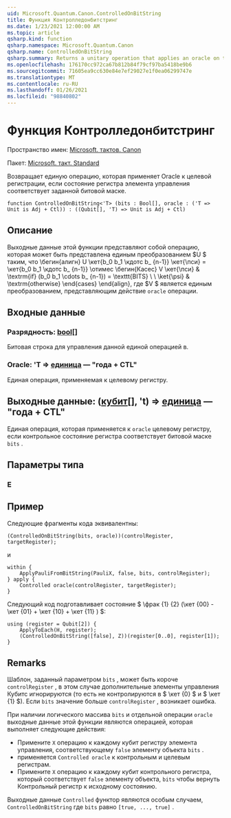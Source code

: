 ```yaml
---
uid: Microsoft.Quantum.Canon.ControlledOnBitString
title: Функция Контролледонбитстринг
ms.date: 1/23/2021 12:00:00 AM
ms.topic: article
qsharp.kind: function
qsharp.namespace: Microsoft.Quantum.Canon
qsharp.name: ControlledOnBitString
qsharp.summary: Returns a unitary operation that applies an oracle on the target register if the control register state corresponds to a specified bit mask.
ms.openlocfilehash: 176170cc972ca67b812b84f79cf97ba5418be9b6
ms.sourcegitcommit: 71605ea9cc630e84e7ef29027e1f0ea06299747e
ms.translationtype: MT
ms.contentlocale: ru-RU
ms.lasthandoff: 01/26/2021
ms.locfileid: "98840802"
---
```

# <a name="controlledonbitstring-function"></a>Функция Контролледонбитстринг

Пространство имен: [Microsoft. тактов. Canon](xref:Microsoft.Quantum.Canon)

Пакет: [Microsoft. такт. Standard](https://nuget.org/packages/Microsoft.Quantum.Standard)


Возвращает единую операцию, которая применяет Oracle к целевой регистрации, если состояние регистра элемента управления соответствует заданной битовой маске.

```qsharp
function ControlledOnBitString<'T> (bits : Bool[], oracle : ('T => Unit is Adj + Ctl)) : ((Qubit[], 'T) => Unit is Adj + Ctl)
```


## <a name="description"></a>Описание

Выходные данные этой функции представляют собой операцию, которая может быть представлена единым преобразованием $U $ таким, что \бегин{алигн} U \кет{b_0 b_1 \кдотс b_ {n-1}} \кет{\пси} = \кет{b_0 b_1 \кдотс b_ {n-1}} \отимес \бегин{Касес} V \кет{\пси} & \textrm{if} (b_0 b_1 \cdots b_ {n-1}) = \texttt{BITS} \\ \\ \ket{\psi} & \textrm{otherwise} \end{cases} \end{align}, где $V $ является единым преобразованием, представляющим действие `oracle` операции.

## <a name="input"></a>Входные данные

### <a name="bits--bool"></a>Разрядность: [bool](xref:microsoft.quantum.lang-ref.bool)[]

Битовая строка для управления данной единой операцией в.


### <a name="oracle--t--unit--is-adj--ctl"></a>Oracle: 'T => [единица](xref:microsoft.quantum.lang-ref.unit)  — "года + CTL"

Единая операция, применяемая к целевому регистру.



## <a name="output--qubitt--unit--is-adj--ctl"></a>Выходные данные: ([кубит](xref:microsoft.quantum.lang-ref.qubit)[], 't) => [единица](xref:microsoft.quantum.lang-ref.unit)  — "года + CTL"

Единая операция, которая применяется к `oracle` целевому регистру, если контрольное состояние регистра соответствует битовой маске `bits` .

## <a name="type-parameters"></a>Параметры типа

### <a name="t"></a>Е



## <a name="example"></a>Пример

Следующие фрагменты кода эквивалентны:

```qsharp
(ControlledOnBitString(bits, oracle))(controlRegister, targetRegister);
```

и

```qsharp
within {
    ApplyPauliFromBitString(PauliX, false, bits, controlRegister);
} apply {
    Controlled oracle(controlRegister, targetRegister);
}
```

Следующий код подготавливает состояние $ \фрак {1} {2} (\кет {00} -\кет {01} + \кет {10} + \кет {11} ) $:

```qsharp
using (register = Qubit[2]) {
    ApplyToEach(H, register);
    (ControlledOnBitString([false], Z))(register[0..0], register[1]);
}
```

## <a name="remarks"></a>Remarks

Шаблон, заданный параметром `bits` , может быть короче `controlRegister` , в этом случае дополнительные элементы управления Кубитс игнорируются (то есть не контролируются в $ \кет {0} $ и $ \кет {1} $).
Если `bits` значение больше `controlRegister` , возникает ошибка.

При наличии логического массива `bits` и отдельной операции `oracle` выходные данные этой функции являются операцией, которая выполняет следующие действия:

* Примените `X` операцию к каждому кубит регистру элемента управления, соответствующему `false` элементу объекта `bits` .
* применяется `Controlled oracle` к контрольным и целевым регистрам.
* Примените `X` операцию к каждому кубит контрольного регистра, который соответствует `false` элементу объекта, `bits` чтобы вернуть Контрольный регистр к исходному состоянию.

Выходные данные `Controlled` функтор являются особым случаем, `ControlledOnBitString` где `bits` равно `[true, ..., true]` .